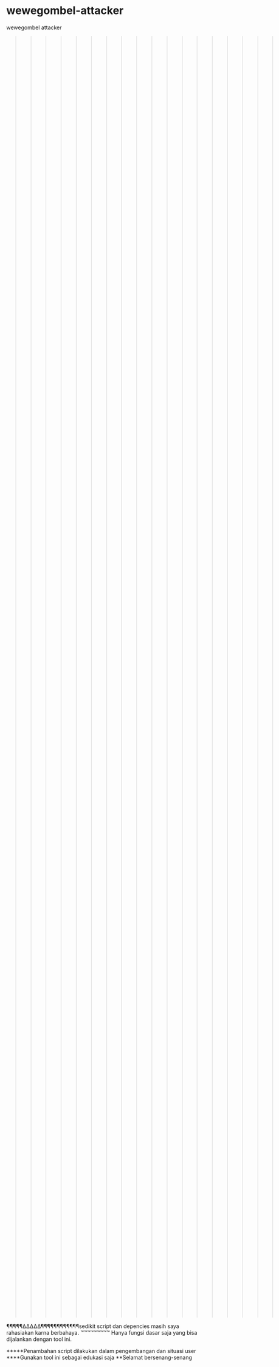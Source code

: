 # wewegombel-attacker
wewegombel attacker
>>>>>>>>>>>>>>>>>>>Clone server >>>>>>
>>>>>>>>>>>>>Bypasss DnS>>>>>>>>>>>>>>>>>>>https://github.com/ybq/nougat-boot-animation/commit/cd2590df8808b076569854020c067192c239ddf7#diff-13aba46f152defcf7aa6d9376a1b1a50
>>>>>>>>>>Kill server>>>>>>>>>>>>


¶¶¶¶¶∆∆∆∆∆¶¶¶¶¶¶¶¶¶¶¶¶sedikit script dan depencies masih saya rahasiakan karna berbahaya.
™™™™™™™™™ Hanya fungsi dasar saja yang bisa dijalankan dengan tool ini.

*****Penambahan script dilakukan dalam pengembangan dan situasi user
****Gunakan tool ini sebagai edukasi saja
**Selamat bersenang-senang
